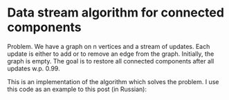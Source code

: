 # Data stream algorithm for connected components

Problem. We have a graph on n vertices and a stream of updates. Each update is either to add or to remove an edge from the graph. Initially, the graph is empty. The goal is to restore all connected components after all updates w.p. 0.99.

This is an implementation of the algorithm which solves the problem. I use this code as an example to this post (in Russian):
